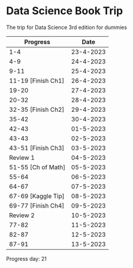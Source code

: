 # Data Science Book Trip
The trip for Data Science 3rd edition for dummies 

| Progress           | Date      |
| ------------------ | --------- |
| 1-4                | 23-4-2023 |
| 4-9                | 24-4-2023 |
| 9-11               | 25-4-2023 |
| 11-19 [Finish Ch1] | 26-4-2023 |
| 19-20              | 27-4-2023 |
| 20-32              | 28-4-2023 |
| 32-35 [Finish Ch2] | 29-4-2023 |
| 35-42              | 30-4-2023 |
| 42-43              | 01-5-2023 |
| 43-43              | 02-5-2023 |
| 43-51 [Finish Ch3] | 03-5-2023 |
| Review 1           | 04-5-2023 |
| 51-55 [Ch of Math] | 05-5-2023 |
| 55-64              | 06-5-2023 |
| 64-67              | 07-5-2023 |
| 67-69 [Kaggle Tip] | 08-5-2023 |
| 69-77 [Finish Ch4] | 09-5-2023 |
| Review 2           | 10-5-2023 |
| 77-82              | 11-5-2023 |
| 82-87              | 12-5-2023 |
| 87-91              | 13-5-2023 |

Progress day: 21



